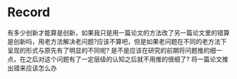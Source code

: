 # Record

有多少创新才能算是创新，如果我只是用一篇论文的方法改了另一篇论文里的错算是创新吗，用老方法解决老问题?应该不算吧，但是如果老问题在不同的老方法下呈现的形式与原先有了明显的不同呢?
是不是应该在研究的前期将问题推的细一点，在之后对这个问题有了一定层级的认知之后就不用推的很细了?
将一篇论文推出错来应该怎么办

